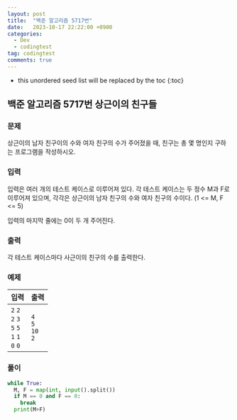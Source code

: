 ```yaml
---
layout: post
title:  "백준 알고리즘 5717번"
date:   2023-10-17 22:22:00 +0900
categories:
  - Dev
  - codingtest
tag: codingtest
comments: true
---
```


* this unordered seed list will be replaced by the toc
{:toc}

## 백준 알고리즘 5717번 상근이의 친구들

### 문제

상근이의 남자 친구이의 수와 여자 친구의 수가 주어졌을 때, 친구는 총 몇 명인지 구하는 프로그램을 작성하시오.

### 입력

입력은 여러 개의 테스트 케이스로 이루어져 있다. 각 테스트 케이스는 두 정수 M과 F로 이루어져 있으며, 각각은 상근이의 남자 친구의 수와 여자 친구의 수이다. (1 <= M, F <= 5)

입력의 마지막 줄에는 0이 두 개 주어진다.

### 출력

각 테스트 케이스마다 사근이의 친구의 수를 출력한다.

### 예제

| 입력 | 출력 |
| --- | --- |
| `2` `2` <br/> `2` `3` <br/> `5` `5` <br/> `1` `1` <br/> `0` `0` | `4` <br/> `5` <br/> `10` <br/> `2` |

### 풀이

```py
while True:
  M, F = map(int, input().split())
  if M == 0 and F == 0:
    break
  print(M+F)
```